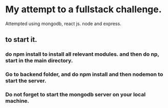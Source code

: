 # My attempt to a fullstack challenge.
 Attempted using mongodb, react js. node and express.
 ## to start it.
 ### do npm install to install all relevant modules. and then do np, start in the main directory.
 ### Go to backend folder, and do npm install and then nodemon to start the server. 
 ### Do not forget to start the mongodb server on your local machine.
